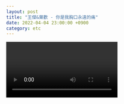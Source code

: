 ```yaml
---
layout: post
title: "王傑&葉歡 - 你是我胸口永遠的痛"
date: 2022-04-04 23:00:00 +0900
category: etc
---
```


<div class="video-container">
    <video id="player" class="video-js vjs-default-skin vjs-big-play-centered" data-json="/public/json/etc/王傑&葉歡 - 你是我胸口永遠的痛.json"></video>
</div>
